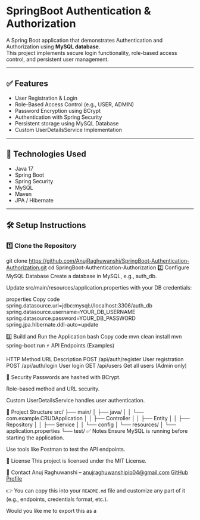 # SpringBoot Authentication & Authorization

A Spring Boot application that demonstrates Authentication and Authorization using **MySQL database**.  
This project implements secure login functionality, role-based access control, and persistent user management.

---

## ✅ Features

- User Registration & Login
- Role-Based Access Control (e.g., USER, ADMIN)
- Password Encryption using BCrypt
- Authentication with Spring Security
- Persistent storage using MySQL Database
- Custom UserDetailsService Implementation

---

## 🚀 Technologies Used

- Java 17
- Spring Boot
- Spring Security
- MySQL
- Maven
- JPA / Hibernate

---

## 🛠️ Setup Instructions

### 1️⃣ Clone the Repository

git clone https://github.com/AnujRaghuwanshi/SpringBoot-Authentication-Authorization.git
cd SpringBoot-Authentication-Authorization
2️⃣ Configure MySQL Database
Create a database in MySQL, e.g., auth_db.

Update src/main/resources/application.properties with your DB credentials:

properties
Copy code
spring.datasource.url=jdbc:mysql://localhost:3306/auth_db
spring.datasource.username=YOUR_DB_USERNAME
spring.datasource.password=YOUR_DB_PASSWORD
spring.jpa.hibernate.ddl-auto=update

3️⃣ Build and Run the Application
bash
Copy code
mvn clean install
mvn spring-boot:run
⚡ API Endpoints (Examples)

HTTP Method	URL	Description
POST	/api/auth/register	User registration
POST	/api/auth/login	User login
GET	/api/users	Get all users (Admin only)

🔐 Security
Passwords are hashed with BCrypt.

Role-based method and URL security.

Custom UserDetailsService handles user authentication.

📂 Project Structure
src/
├── main/
│   ├── java/
│   │   └── com.example.CRUDApplication
│   │       ├── Controller
│   │       ├── Entity
│   │       ├── Repository
│   │       ├── Service
│   │       └── config
│   └── resources/
│       └── application.properties
└── test/
✅ Notes
Ensure MySQL is running before starting the application.

Use tools like Postman to test the API endpoints.

📄 License
This project is licensed under the MIT License.

📧 Contact
Anuj Raghuwanshi – anujraghuwanshipip04@gmail.com
[GitHub Profile](https://github.com/AnujRaghuwanshi)

👉 You can copy this into your `README.md` file and customize any part of it (e.g., endpoints, credentials format, etc.).

Would you like me to export this as a
